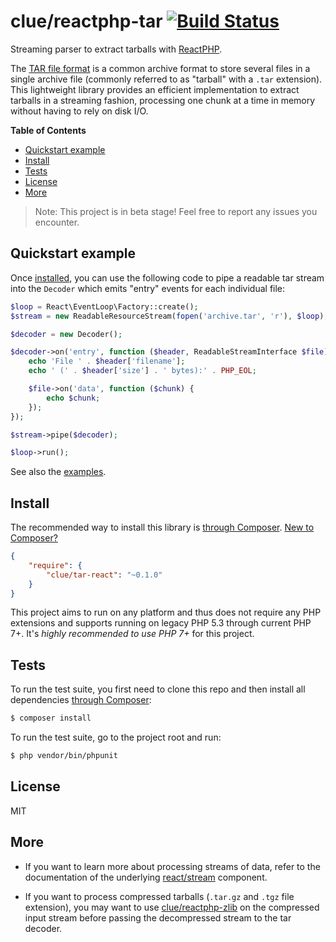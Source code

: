 # clue/reactphp-tar [![Build Status](https://travis-ci.org/clue/reactphp-tar.svg?branch=master)](https://travis-ci.org/clue/reactphp-tar)

Streaming parser to extract tarballs with [ReactPHP](https://reactphp.org/).

The [TAR file format](https://en.wikipedia.org/wiki/Tar_%28computing%29) is a
common archive format to store several files in a single archive file (commonly
referred to as "tarball" with a `.tar` extension). This lightweight library
provides an efficient implementation to extract tarballs in a streaming fashion,
processing one chunk at a time in memory without having to rely on disk I/O.

**Table of Contents**

* [Quickstart example](#quickstart-example)
* [Install](#install)
* [Tests](#tests)
* [License](#license)
* [More](#more)

> Note: This project is in beta stage! Feel free to report any issues you encounter.

## Quickstart example

Once [installed](#install), you can use the following code to pipe a readable
tar stream into the `Decoder` which emits "entry" events for each individual file:

```php
$loop = React\EventLoop\Factory::create();
$stream = new ReadableResourceStream(fopen('archive.tar', 'r'), $loop);

$decoder = new Decoder();

$decoder->on('entry', function ($header, ReadableStreamInterface $file) {
    echo 'File ' . $header['filename'];
    echo ' (' . $header['size'] . ' bytes):' . PHP_EOL;

    $file->on('data', function ($chunk) {
        echo $chunk;
    });
});

$stream->pipe($decoder);

$loop->run();
```

See also the [examples](examples).

## Install

The recommended way to install this library is [through Composer](https://getcomposer.org).
[New to Composer?](https://getcomposer.org/doc/00-intro.md)

```JSON
{
    "require": {
        "clue/tar-react": "~0.1.0"
    }
}
```

This project aims to run on any platform and thus does not require any PHP
extensions and supports running on legacy PHP 5.3 through current PHP 7+.
It's *highly recommended to use PHP 7+* for this project.

## Tests

To run the test suite, you first need to clone this repo and then install all
dependencies [through Composer](https://getcomposer.org):

```bash
$ composer install
```

To run the test suite, go to the project root and run:

```bash
$ php vendor/bin/phpunit
```

## License

MIT

## More

* If you want to learn more about processing streams of data, refer to the documentation of
  the underlying [react/stream](https://github.com/reactphp/stream) component.

* If you want to process compressed tarballs (`.tar.gz` and `.tgz` file extension), you may
  want to use [clue/reactphp-zlib](https://github.com/clue/reactphp-zlib) on the compressed
  input stream before passing the decompressed stream to the tar decoder.
